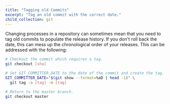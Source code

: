 ```yaml
---
title: "Tagging old Commits"
excerpt: "Tag an old commit with the correct date."
child_collection: git
---
```


Changing processes in a repository can sometimes mean that you need to tag old
commits to populate the release history. If you don't roll back the date, this
can mess up the chronological order of your releases. This can be addressed with
the following:

```bash
# Checkout the commit which requires a tag.
git checkout [sha]

# Set GIT_COMMITTER_DATE to the date of the commit and create the tag. 
GIT_COMMITTER_DATE="$(git show --format=%aD | head -1)" \
  git tag -a [tag] -m [tag]

# Return to the master branch.
git checkout master
```

